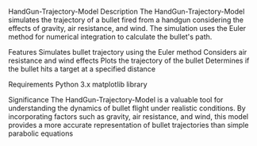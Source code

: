 HandGun-Trajectory-Model
Description
The HandGun-Trajectory-Model simulates the trajectory of a bullet fired from a handgun considering the effects of gravity, air resistance, and wind. The simulation uses the Euler method for numerical integration to calculate the bullet's path.

Features
Simulates bullet trajectory using the Euler method
Considers air resistance and wind effects
Plots the trajectory of the bullet
Determines if the bullet hits a target at a specified distance

Requirements
Python 3.x
matplotlib library

Significance
The HandGun-Trajectory-Model is a valuable tool for understanding the dynamics of bullet flight under realistic conditions. By incorporating factors such as gravity, air resistance, and wind, this model provides a more accurate representation of bullet trajectories than simple parabolic equations
